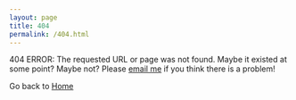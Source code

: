 ```yaml
---
layout: page
title: 404
permalink: /404.html
---
```


404 ERROR: The requested URL or page was not found. Maybe it existed at some point? Maybe not?
Please <a href="mailto:hamedusman@live.com">email me</a> if you think there is a problem!

Go back to <a href="http://hamedusman.github.io">Home</a>
